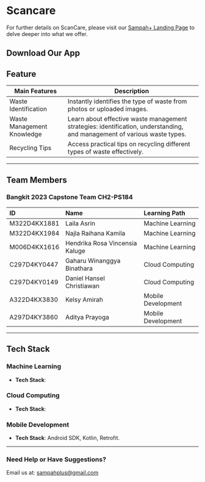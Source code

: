 # Scancare

For further details on ScanCare, please visit our [Sampah+ Landing Page](https://landing-page-dot-sampahplus.et.r.appspot.com/) to delve deeper into what we offer.

## Download Our App

## Feature 

| Main Features                | Description                                                                                 |
|------------------------------|----------------------------------------------------------------------------------------------|
| Waste Identification      | Instantly identifies the type of waste from photos or uploaded images.                                                           |
| Waste Management Knowledge   | Learn about effective waste management strategies: identification, understanding, and management of various waste types.                                     |
| Recycling Tips | Access practical tips on recycling different types of waste effectively.                                             |

---

## Team Members
### Bangkit 2023 Capstone Team CH2-PS184

| ID              | Name                           | Learning Path       |
|:----------------|:-------------------------------|:--------------------|
| M322D4KX1881     | Laila Asrin | Machine Learning    |
| M322D4KX1984     | Najla Raihana Kamila                     | Machine Learning    |
| M006D4KX1616     | Hendrika Rosa Vincensia Kaluge        | Machine Learning    |
| C297D4KY0447     | Gaharu Winanggya Binathara        | Cloud Computing     |
| C297D4KY0149     | Daniel Hansel Christiawan | Cloud Computing     |
| A322D4KX3830     | Kelsy Amirah      | Mobile Development  |
| A297D4KY3860     | Aditya Prayoga                    | Mobile Development  |

---

## Tech Stack

### Machine Learning
- **Tech Stack**: 

### Cloud Computing
- **Tech Stack**: 

### Mobile Development
- **Tech Stack**: Android SDK, Kotlin, Retrofit.

---

### Need Help or Have Suggestions?
Email us at: [sampahplus@gmail.com](mailto:sampahplus@gmail.com)
